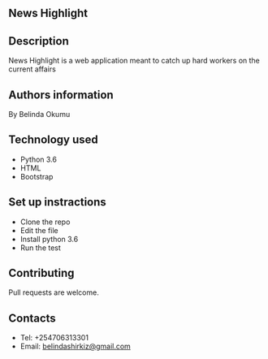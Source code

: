 ## News Highlight

## Description
News Highlight is a web application meant to catch up hard workers on the current affairs 

## Authors information
By Belinda Okumu

## Technology used
* Python 3.6
* HTML
* Bootstrap

## Set up instractions
* Clone the repo
* Edit the file 
* Install python 3.6
* Run the test

## Contributing
Pull requests are welcome.

## Contacts
* Tel: +254706313301
* Email: belindashirkiz@gmail.com

